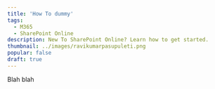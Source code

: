 ```yaml
---
title: 'How To dummy'
tags:
  - M365
  - SharePoint Online
description: New To SharePoint Online? Learn how to get started.
thumbnail: ../images/ravikumarpasupuleti.png
popular: false
draft: true
---
```


Blah blah
